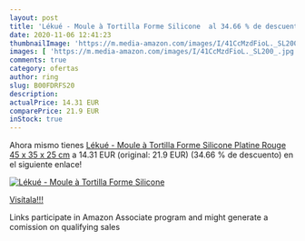 ```yaml
---
layout: post
title: 'Lékué - Moule à Tortilla Forme Silicone  al 34.66 % de descuento'
date: 2020-11-06 12:41:23
thumbnailImage: 'https://m.media-amazon.com/images/I/41CcMzdFioL._SL200_.jpg'
images: [ 'https://m.media-amazon.com/images/I/41CcMzdFioL._SL200_.jpg' ]
comments: true
category: ofertas
author: ring
slug: B00FDRFS20
description:
actualPrice: 14.31 EUR
comparePrice: 21.9 EUR
inStock: true
---
```


Ahora mismo tienes [Lékué - Moule à Tortilla Forme Silicone Platine Rouge 45 x 35 x 25 cm](https://www.amazon.fr/dp/B00FDRFS20/?tag=tolees0d-21) a 14.31 EUR (original: 21.9 EUR) (34.66 %  de descuento) en el siguiente enlace!

[![Lékué - Moule à Tortilla Forme Silicone ](https://m.media-amazon.com/images/I/41CcMzdFioL._SL200_.jpg)](https://www.amazon.fr/dp/B00FDRFS20/?tag=tolees0d-21)

[Visítala!!!](https://www.amazon.fr/dp/B00FDRFS20/?tag=tolees0d-21)

Links participate in Amazon Associate program and might generate a comission on qualifying sales
